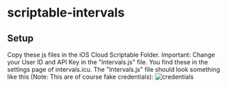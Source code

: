 # scriptable-intervals

## Setup
Copy these js files in the iOS Cloud Scriptable Folder. Important: Change your User ID and API Key in the "Intervals.js" file. You find these in the settings page of intervals.icu. 
The "Intervals.js" file should look something like this (Note: This are of course fake credentials):
![credentials](https://github.com/user-attachments/assets/20a48cb2-a248-4702-a377-6e6433638eb2)
